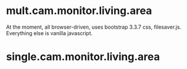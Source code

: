 # mult.cam.monitor.living.area
At the moment, all browser-driven, uses bootstrap 3.3.7 css, filesaver.js.
Everything else is vanilla javascript.
# single.cam.monitor.living.area
